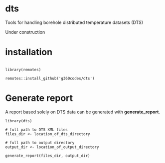 # dts
Tools for handling borehole distributed temperature datasets (DTS)

Under construction

# installation

```{r echo = TRUE, eval = FALSE}

library(remotes)

remotes::install_github('g360codes/dts')
```

# Generate report

A report based solely on DTS data can be generated with **generate_report**.


```{r echo = TRUE, eval = FALSE}
library(dts)

# full path to DTS XML files
files_dir <- location_of_dts_directory

# full path to output directory
output_dir <- location_of_output_directory

generate_report(files_dir, output_dir)

```